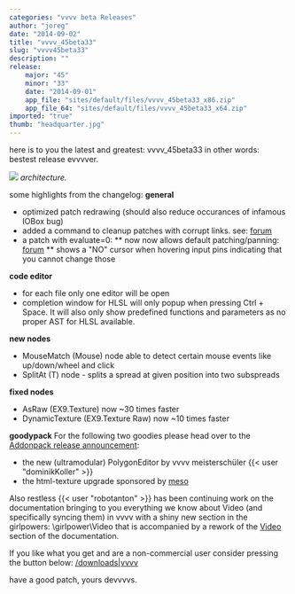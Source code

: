 ```yaml
---
categories: "vvvv beta Releases"
author: "joreg"
date: "2014-09-02"
title: "vvvv_45beta33"
slug: "vvvv45beta33"
description: ""
release: 
    major: "45"
    minor: "33"
    date: "2014-09-01"
    app_file: "sites/default/files/vvvv_45beta33_x86.zip"
    app_file_64: "sites/default/files/vvvv_45beta33_x64.zip"
imported: "true"
thumb: "headquarter.jpg"
---
```



here is to you the latest and greatest: vvvv_45beta33
in other words: bestest release evvvver. 

![](headquarter.jpg) 
*architecture.*

some highlights from the changelog:
**general**
* optimized patch redrawing (should also reduce occurances of infamous IOBox bug)
* added a command to cleanup patches with corrupt links. see: [forum](forum)
* a patch with evaluate=0:
** now now allows default patching/panning: [forum](forum)
** shows a "NO" cursor when hovering input pins indicating that you cannot change those

**code editor**
* for each file only one editor will be open
* completion window for HLSL will only popup when pressing Ctrl + Space. It will also only show predefined functions and parameters as no proper AST for HLSL available.

**new nodes**
* MouseMatch (Mouse) node able to detect certain mouse events like up/down/wheel and click
* SplitAt (T) node - splits a spread at given position into two subspreads

**fixed nodes**
* AsRaw (EX9.Texture) now ~30 times faster
* DynamicTexture (EX9.Texture Raw) now ~10 times faster

**goodypack**
For the following two goodies please head over to the [Addonpack release announcement](/blog/2014/addons45beta331):
* the new (ultramodular) PolygonEditor by vvvv meisterschüler {{< user "dominikKoller" >}}
* the html-texture upgrade sponsored by [meso](http://meso.net) 

Also restless {{< user "robotanton" >}} has been continuing work on the documentation bringing to you everything we know about Video (and specifically syncing them) in vvvv with a shiny new section in the girlpowers:
 \girlpower\Video
that is accompanied by a rework of the [Video](https://betadocs.vvvv.org/topics/video/index.html) section of the documentation. 

If you like what you get and are a non-commercial user consider pressing the button below:
[/downloads|vvvv](flattr)

have a good patch,
yours devvvvs.
